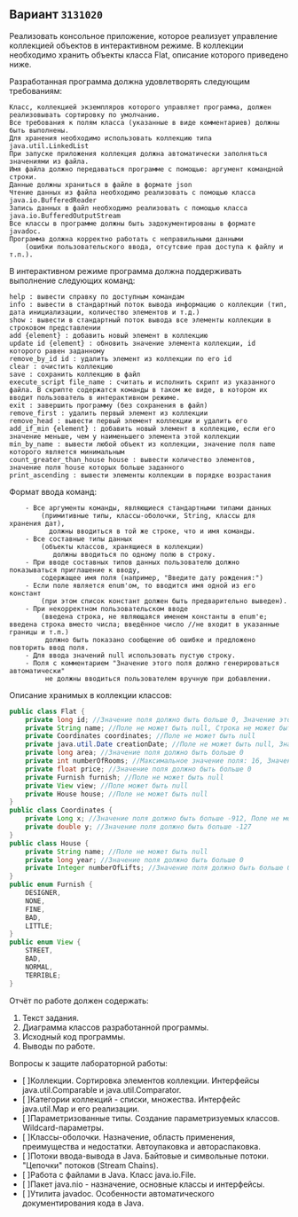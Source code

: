 ## Вариант `3131020`

Реализовать консольное приложение, которое реализует управление коллекцией объектов в интерактивном режиме. В коллекции необходимо хранить объекты класса Flat, описание которого приведено ниже.

Разработанная программа должна удовлетворять следующим требованиям:
```
Класс, коллекцией экземпляров которого управляет программа, должен реализовывать сортировку по умолчанию.
Все требования к полям класса (указанные в виде комментариев) должны быть выполнены.
Для хранения необходимо использовать коллекцию типа java.util.LinkedList
При запуске приложения коллекция должна автоматически заполняться значениями из файла.
Имя файла должно передаваться программе с помощью: аргумент командной строки.
Данные должны храниться в файле в формате json
Чтение данных из файла необходимо реализовать с помощью класса java.io.BufferedReader
Запись данных в файл необходимо реализовать с помощью класса java.io.BufferedOutputStream
Все классы в программе должны быть задокументированы в формате javadoc.
Программа должна корректно работать с неправильными данными
    (ошибки пользовательского ввода, отсутсвие прав доступа к файлу и т.п.).
```
В интерактивном режиме программа должна поддерживать выполнение следующих команд:
```
help : вывести справку по доступным командам
info : вывести в стандартный поток вывода информацию о коллекции (тип, дата инициализации, количество элементов и т.д.)
show : вывести в стандартный поток вывода все элементы коллекции в строковом представлении
add {element} : добавить новый элемент в коллекцию
update id {element} : обновить значение элемента коллекции, id которого равен заданному
remove_by_id id : удалить элемент из коллекции по его id
clear : очистить коллекцию
save : сохранить коллекцию в файл
execute_script file_name : считать и исполнить скрипт из указанного файла. В скрипте содержатся команды в таком же виде, в котором их вводит пользователь в интерактивном режиме.
exit : завершить программу (без сохранения в файл)
remove_first : удалить первый элемент из коллекции
remove_head : вывести первый элемент коллекции и удалить его
add_if_min {element} : добавить новый элемент в коллекцию, если его значение меньше, чем у наименьшего элемента этой коллекции
min_by_name : вывести любой объект из коллекции, значение поля name которого является минимальным
count_greater_than_house house : вывести количество элементов, значение поля house которых больше заданного
print_ascending : вывести элементы коллекции в порядке возрастания
```
Формат ввода команд:
```
    - Все аргументы команды, являющиеся стандартными типами данных
        (примитивные типы, классы-оболочки, String, классы для хранения дат),
          должны вводиться в той же строке, что и имя команды.
    - Все составные типы данных
        (объекты классов, хранящиеся в коллекции)
           должны вводиться по одному полю в строку.
    - При вводе составных типов данных пользователю должно показываться приглашение к вводу,
        содержащее имя поля (например, "Введите дату рождения:")
    - Если поле является enum'ом, то вводится имя одной из его констант
        (при этом список констант должен быть предварительно выведен).
    - При некорректном пользовательском вводе
        (введена строка, не являющаяся именем константы в enum'е; введена строка вместо числа; введённое число //не входит в указанные границы и т.п.)     
         должно быть показано сообщение об ошибке и предложено повторить ввод поля.
    - Для ввода значений null использовать пустую строку.
    - Поля с комментарием "Значение этого поля должно генерироваться автоматически"
         не должны вводиться пользователем вручную при добавлении.
```
Описание хранимых в коллекции классов:
```java
public class Flat {
    private long id; //Значение поля должно быть больше 0, Значение этого поля должно быть уникальным, Значение этого поля должно генерироваться автоматически
    private String name; //Поле не может быть null, Строка не может быть пустой
    private Coordinates coordinates; //Поле не может быть null
    private java.util.Date creationDate; //Поле не может быть null, Значение этого поля должно генерироваться автоматически
    private long area; //Значение поля должно быть больше 0
    private int numberOfRooms; //Максимальное значение поля: 16, Значение поля должно быть больше 0
    private float price; //Значение поля должно быть больше 0
    private Furnish furnish; //Поле не может быть null
    private View view; //Поле может быть null
    private House house; //Поле не может быть null
}
public class Coordinates {
    private Long x; //Значение поля должно быть больше -912, Поле не может быть null
    private double y; //Значение поля должно быть больше -127
}
public class House {
    private String name; //Поле не может быть null
    private long year; //Значение поля должно быть больше 0
    private Integer numberOfLifts; //Значение поля должно быть больше 0
}
public enum Furnish {
    DESIGNER,
    NONE,
    FINE,
    BAD,
    LITTLE;
}
public enum View {
    STREET,
    BAD,
    NORMAL,
    TERRIBLE;
}
```
Отчёт по работе должен содержать:

1. Текст задания.
2. Диаграмма классов разработанной программы.
3. Исходный код программы.
4. Выводы по работе.
 
Вопросы к защите лабораторной работы:

- [ ]Коллекции. Сортировка элементов коллекции. Интерфейсы java.util.Comparable и java.util.Comparator.
- [ ]Категории коллекций - списки, множества. Интерфейс java.util.Map и его реализации.
- [ ]Параметризованные типы. Создание параметризуемых классов. Wildcard-параметры.
- [ ]Классы-оболочки. Назначение, область применения, преимущества и недостатки. Автоупаковка и автораспаковка.
- [ ]Потоки ввода-вывода в Java. Байтовые и символьные потоки. "Цепочки" потоков (Stream Chains).
- [ ]Работа с файлами в Java. Класс java.io.File.
- [ ]Пакет java.nio - назначение, основные классы и интерфейсы.
- [ ]Утилита javadoc. Особенности автоматического документирования кода в Java.

